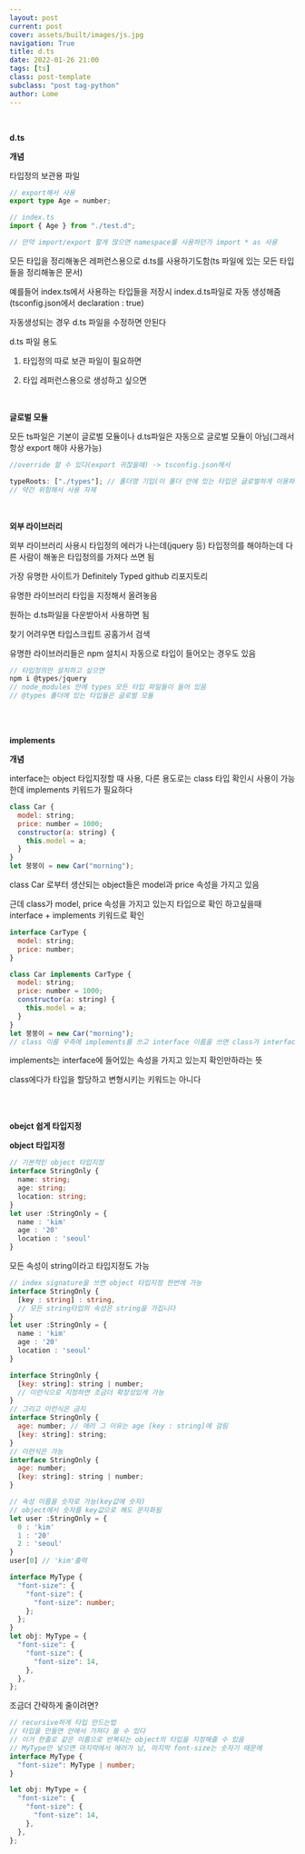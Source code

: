 ```yaml
---
layout: post
current: post
cover: assets/built/images/js.jpg
navigation: True
title: d.ts
date: 2022-01-26 21:00
tags: [ts]
class: post-template
subclass: "post tag-python"
author: Lome
---
```


<br>

<strong class="subtitle_fontAwesome">d.ts</strong>

<strong class="subtitle2_fontAwesome">개념</strong>

타입정의 보관용 파일

```typescript
// export해서 사용
export type Age = number;

// index.ts
import { Age } from "./test.d";

// 만약 import/export 할게 많으면 namespace를 사용하던가 import * as 사용
```

모든 타입을 정리해놓은 레퍼런스용으로 d.ts를 사용하기도함(ts 파일에 있는 모든 타입들을 정리해놓은 문서)

예를들어 index.ts에서 사용하는 타입들을 저장시 index.d.ts파일로 자동 생성해줌(tsconfig.json에서 declaration : true)

자동생성되는 경우 d.ts 파일을 수정하면 안된다

d.ts 파일 용도

1. 타입정의 따로 보관 파일이 필요하면

2. 타입 레퍼런스용으로 생성하고 싶으면

<br>

<strong class="subtitle2_fontAwesome">글로벌 모듈</strong>

모든 ts파일은 기본이 글로벌 모듈이나 d.ts파일은 자동으로 글로벌 모듈이 아님(그래서 항상 export 해야 사용가능)

```javascript
//override 할 수 있다(export 귀찮을때) -> tsconfig.json에서

typeRoots: ["./types"]; // 폴더명 기입(이 폴더 안에 있는 타입은 글로벌하게 이용하게 해줌)
// 약간 위험해서 사용 자제
```

<br>

<strong class="subtitle2_fontAwesome">외부 라이브러리</strong>

외부 라이브러리 사용시 타입정의 에러가 나는데(jquery 등) 타입정의를 해야하는데 다른 사람이 해놓은 타입정의를 가져다 쓰면 됨

가장 유명한 사이트가 Definitely Typed github 리포지토리

유명한 라이브러리 타입을 지정해서 올려놓음

원하는 d.ts파일을 다운받아서 사용하면 됨

찾기 어려우면 타입스크립트 공홈가서 검색

유명한 라이브러리들은 npm 설치시 자동으로 타입이 들어오는 경우도 있음

```javascript
// 타입정의만 설치하고 싶으면
npm i @types/jquery
// node_modules 안에 types 모든 타입 파일들이 들어 있음
// @types 폴더에 있는 타입들은 글로벌 모듈
```

<br>
<br>

<strong class="subtitle_fontAwesome">implements</strong>

<strong class="subtitle2_fontAwesome">개념</strong>

interface는 object 타입지정할 때 사용, 다른 용도로는 class 타입 확인시 사용이 가능한데 implements 키워드가 필요하다

```javascript
class Car {
  model: string;
  price: number = 1000;
  constructor(a: string) {
    this.model = a;
  }
}
let 붕붕이 = new Car("morning");
```

class Car 로부터 생산되는 object들은 model과 price 속성을 가지고 있음

근데 class가 model, price 속성을 가지고 있는지 타입으로 확인 하고싶을때 interface + implements 키워드로 확인

```javascript
interface CarType {
  model: string;
  price: number;
}

class Car implements CarType {
  model: string;
  price: number = 1000;
  constructor(a: string) {
    this.model = a;
  }
}
let 붕붕이 = new Car("morning");
// class 이름 우측에 implements를 쓰고 interface 이름을 쓰면 class가 interface 속성을 다 가지고 있는지 확인이 가능하고 빠진 속성이 있으면 에러로 알려줌
```

implements는 interface에 들어있는 속성을 가지고 있는지 확인만하라는 뜻

class에다가 타입을 할당하고 변형시키는 키워드는 아니다

<br>
<br>

<strong class="subtitle_fontAwesome">obejct 쉽게 타입지정</strong>

<strong class="subtitle2_fontAwesome">object 타입지정</strong>

```typescript
// 기본적인 object 타입지정
interface StringOnly {
  name: string;
  age: string;
  location: string;
}
let user :StringOnly = {
  name : 'kim'
  age : '20'
  location : 'seoul'
}
```

모든 속성이 string이라고 타입지정도 가능

```typescript
// index signature을 쓰면 object 타입지정 한번에 가능
interface StringOnly {
  [key : string] : string,
  // 모든 string타입의 속성은 string을 가집니다
}
let user :StringOnly = {
  name : 'kim'
  age : '20'
  location : 'seoul'
}
```

```javascript
interface StringOnly {
  [key: string]: string | number;
  // 이런식으로 지정하면 조금더 확장성있게 가능
}
// 그리고 이런식은 금지
interface StringOnly {
  age: number; // 에러 그 이유는 age [key : string]에 걸림
  [key: string]: string;
}
// 이런식은 가능
interface StringOnly {
  age: number;
  [key: string]: string | number;
}
```

```typescript
// 속성 이름을 숫자로 가능(key값에 숫자)
// object에서 숫자를 key값으로 해도 문자화됨
let user :StringOnly = {
  0 : 'kim'
  1 : '20'
  2 : 'seoul'
}
user[0] // 'kim'출력
```

```typescript
interface MyType {
  "font-size": {
    "font-size": {
      "font-size": number;
    };
  };
}
let obj: MyType = {
  "font-size": {
    "font-size": {
      "font-size": 14,
    },
  },
};
```

조금더 간략하게 줄이려면?

```typescript
// recursive하게 타입 만드는법
// 타입을 만들면 안에서 가져다 쓸 수 있다
// 이거 한줄로 같은 이름으로 반복되는 object의 타입을 지정해줄 수 있음
// MyType만 넣으면 마지막에서 에러가 남, 마지막 font-size는 숫자기 때문에
interface MyType {
  "font-size": MyType | number;
}

let obj: MyType = {
  "font-size": {
    "font-size": {
      "font-size": 14,
    },
  },
};
```
